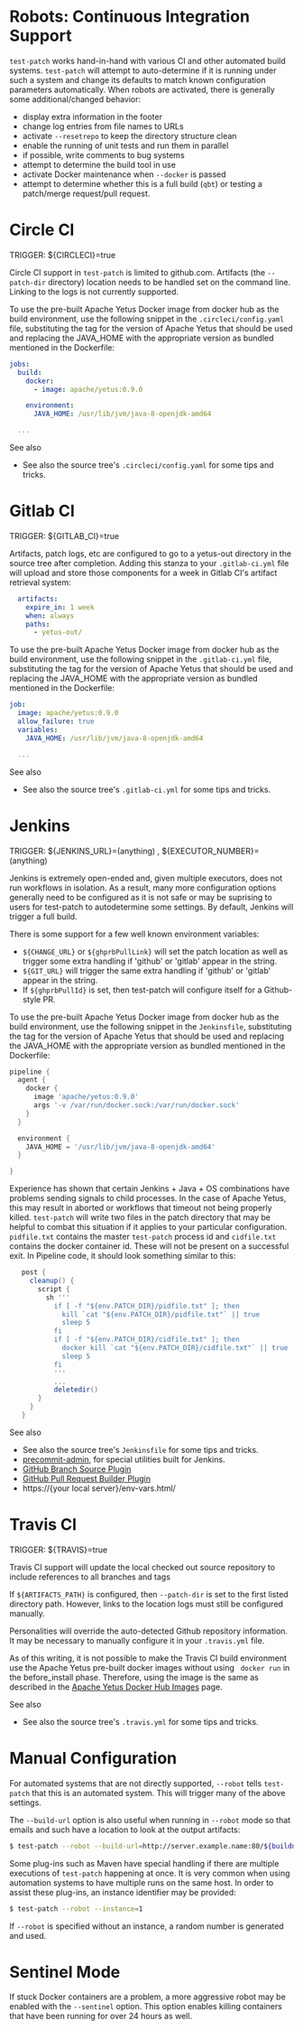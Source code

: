<!---
  Licensed to the Apache Software Foundation (ASF) under one
  or more contributor license agreements.  See the NOTICE file
  distributed with this work for additional information
  regarding copyright ownership.  The ASF licenses this file
  to you under the Apache License, Version 2.0 (the
  "License"); you may not use this file except in compliance
  with the License.  You may obtain a copy of the License at

    http://www.apache.org/licenses/LICENSE-2.0

  Unless required by applicable law or agreed to in writing,
  software distributed under the License is distributed on an
  "AS IS" BASIS, WITHOUT WARRANTIES OR CONDITIONS OF ANY
  KIND, either express or implied.  See the License for the
  specific language governing permissions and limitations
  under the License.
-->

Robots: Continuous Integration Support
======================================

`test-patch` works hand-in-hand with various CI and other automated build systems.  `test-patch` will attempt to auto-determine if it is running under such a system and change its defaults to match known configuration parameters automatically. When robots are activated, there is generally some additional/changed behavior:

  * display extra information in the footer
  * change log entries from file names to URLs
  * activate `--resetrepo` to keep the directory structure clean
  * enable the running of unit tests and run them in parallel
  * if possible, write comments to bug systems
  * attempt to determine the build tool in use
  * activate Docker maintenance when `--docker` is passed
  * attempt to determine whether this is a full build (`qbt`) or testing a patch/merge request/pull request.

Circle CI
=========

TRIGGER: ${CIRCLECI}=true

Circle CI support in `test-patch` is limited to github.com.  Artifacts (the `--patch-dir` directory) location needs to be handled set on the command line.  Linking to the logs is not currently supported.

To use the pre-built Apache Yetus Docker image from docker hub as the build environment, use the following snippet in the `.circleci/config.yaml` file, substituting the tag for the version of Apache Yetus that should be used and replacing the JAVA_HOME with the appropriate version as bundled mentioned in the Dockerfile:

```yaml
jobs:
  build:
    docker:
      - image: apache/yetus:0.9.0

    environment:
      JAVA_HOME: /usr/lib/jvm/java-8-openjdk-amd64

  ...
```

See also
  * See also the source tree's `.circleci/config.yaml` for some tips and tricks.

Gitlab CI
=========

TRIGGER: ${GITLAB_CI}=true

Artifacts, patch logs, etc are configured to go to a yetus-out directory in the source tree after completion. Adding this stanza to your `.gitlab-ci.yml` file will upload and store those components for a week in Gitlab CI's artifact retrieval system:

```yaml
  artifacts:
    expire_in: 1 week
    when: always
    paths:
      - yetus-out/

```

To use the pre-built Apache Yetus Docker image from docker hub as the build environment, use the following snippet in the `.gitlab-ci.yml` file, substituting the tag for the version of Apache Yetus that should be used and replacing the JAVA_HOME with the appropriate version as bundled mentioned in the Dockerfile:

```yaml
job:
  image: apache/yetus:0.9.0
  allow_failure: true
  variables:
    JAVA_HOME: /usr/lib/jvm/java-8-openjdk-amd64

  ...
```

See also
  * See also the source tree's `.gitlab-ci.yml` for some tips and tricks.

Jenkins
=======

TRIGGER: ${JENKINS_URL}=(anything)  ,  ${EXECUTOR_NUMBER}=(anything)

Jenkins is extremely open-ended and, given multiple executors, does not run workflows in isolation.  As a result, many more configuration options generally need to be configured as it is not safe or may be suprising to users for test-patch to autodetermine some settings.  By default, Jenkins will trigger a full build.

There is some support for a few well known environment variables:
  * `${CHANGE_URL}` or `${ghprbPullLink}` will set the patch location as well as trigger some extra handling if 'github' or 'gitlab' appear in the string.
  * `${GIT_URL}` will trigger the same extra handling if 'github' or 'gitlab' appear in the string.
  * If `${ghprbPullId}` is set, then test-patch will configure itself for a Github-style PR.

To use the pre-built Apache Yetus Docker image from docker hub as the build environment, use the following snippet in the `Jenkinsfile`, substituting the tag for the version of Apache Yetus that should be used and replacing the JAVA_HOME with the appropriate version as bundled mentioned in the Dockerfile:

```groovy
pipeline {
  agent {
    docker {
      image 'apache/yetus:0.9.0'
      args '-v /var/run/docker.sock:/var/run/docker.sock'
    }
  }

  environment {
    JAVA_HOME = '/usr/lib/jvm/java-8-openjdk-amd64'
  }

}

```

 Experience has shown that certain Jenkins + Java + OS combinations have problems sending signals to child processes.  In the case of Apache Yetus, this may result in aborted or workflows that timeout not being properly killed.  `test-patch` will write two files in the patch directory that may be helpful to combat this situation if it applies to your particular configuration.  `pidfile.txt` contains the master `test-patch` process id and `cidfile.txt` contains the docker container id.  These will not be present on a successful exit.  In Pipeline code, it should look something similar to this:

 ```groovy
    post {
      cleanup() {
        script {
          sh '''
            if [ -f "${env.PATCH_DIR}/pidfile.txt" ]; then
              kill `cat "${env.PATCH_DIR}/pidfile.txt"` || true
              sleep 5
            fi
            if [ -f "${env.PATCH_DIR}/cidfile.txt" ]; then
              docker kill `cat "${env.PATCH_DIR}/cidfile.txt"` || true
              sleep 5
            fi
            '''
            ...
            deletedir()
        }
      }
    }
 ```



See also
  * See also the source tree's `Jenkinsfile` for some tips and tricks.
  * [precommit-admin](precommit-admin), for special utilities built for Jenkins.
  * [GitHub Branch Source Plugin](https://wiki.jenkins.io/display/JENKINS/GitHub+Branch+Source+Plugin)
  * [GitHub Pull Request Builder Plugin](https://wiki.jenkins.io/display/JENKINS/GitHub+pull+request+builder+plugin)
  * https://{your local server}/env-vars.html/

Travis CI
=========

TRIGGER: ${TRAVIS}=true

Travis CI support will update the local checked out source repository to include references to all branches and tags

If `${ARTIFACTS_PATH}` is configured, then `--patch-dir` is set to the first listed directory path.  However, links to the location logs must still be configured manually.

Personalities will override the auto-detected Github repository information.  It may be necessary to manually configure it in your `.travis.yml` file.

As of this writing, it is not possible to make the Travis CI build environment use the Apache Yetus pre-built docker images without using ` docker run` in the before_install phase.  Therefore, using the image is the same as described in the [Apache Yetus Docker Hub Images](/yetus-docker-image) page.

See also
  * See also the source tree's `.travis.yml` for some tips and tricks.

Manual Configuration
====================

For automated systems that are not directly supported, `--robot` tells `test-patch` that this is an automated system.  This will trigger many of the above settings.


The `--build-url` option is also useful when running in `--robot` mode so that emails and such
have a location to look at the output artifacts:

```bash
$ test-patch --robot --build-url=http://server.example.name:80/${buildnumber}/
```

Some plug-ins such as Maven have special handling if there are multiple executions of `test-patch` happening at once.  It is very common when using automation systems to have multiple runs on the same host. In order to assist these plug-ins, an instance identifier may be provided:

```bash
$ test-patch --robot --instance=1
```

If `--robot` is specified without an instance, a random number is generated and used.


Sentinel Mode
=============

If stuck Docker containers are a problem, a more aggressive robot may be enabled with the `--sentinel` option.  This option enables killing containers that have been running for over 24 hours as well.
